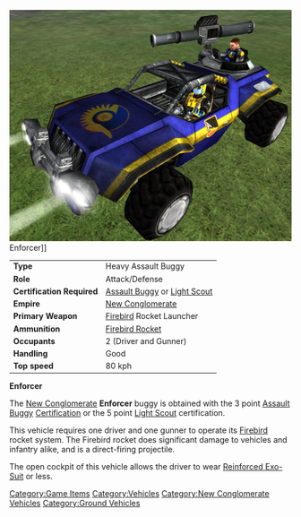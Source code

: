 ![](images/Enforcer.jpg "fig:Enforcer.jpg") Enforcer\]\]

|                            |                                                                                                         |
| -------------------------- | ------------------------------------------------------------------------------------------------------- |
| **Type**                   | Heavy Assault Buggy                                                                                     |
| **Role**                   | Attack/Defense                                                                                          |
| **Certification Required** | [Assault Buggy](<Assault_Buggy_(Certification)>) or [Light Scout](../certifications/Light_Scout.md) |
| **Empire**                 | [New Conglomerate](../etc/New_Conglomerate.md)                                                      |
| **Primary Weapon**         | [Firebird](../weapons/Firebird.md) Rocket Launcher                                                      |
| **Ammunition**             | [Firebird Rocket](../ammunition/Firebird_Rocket.md)                                                        |
| **Occupants**              | 2 (Driver and Gunner)                                                                                   |
| **Handling**               | Good                                                                                                    |
| **Top speed**              | 80 kph                                                                                                  |

**Enforcer**

The [New Conglomerate](../etc/New_Conglomerate.md) **Enforcer** buggy
is obtained with the 3 point [Assault
Buggy](<Assault_Buggy_(Certification)>)
[Certification](../certifications/Certification.md) or the 5 point [Light
Scout](../certifications/Light_Scout.md) certification.

This vehicle requires one driver and one gunner to operate its
[Firebird](../weapons/Firebird.md) rocket system. The Firebird rocket does
significant damage to vehicles and infantry alike, and is a
direct-firing projectile.

The open cockpit of this vehicle allows the driver to wear [Reinforced
Exo-Suit](../armor/Reinforced_Exo-Suit.md) or less.

[Category:Game Items](Category:Game_Items.md)
[Category:Vehicles](Category:Vehicles.md) [Category:New
Conglomerate Vehicles](Category:New_Conglomerate_Vehicles.md)
[Category:Ground Vehicles](Category:Ground_Vehicles.md)
